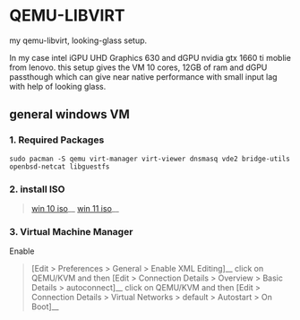 # QEMU-LIBVIRT
my qemu-libvirt, looking-glass setup.

In my case intel iGPU UHD Graphics 630 and dGPU nvidia gtx 1660 ti moblie from lenovo. 
this setup gives the VM 10 cores, 12GB of ram and dGPU passthough which can give near native performance with small input lag with help of looking glass.

## general windows VM 
### 1. Required Packages
```
sudo pacman -S qemu virt-manager virt-viewer dnsmasq vde2 bridge-utils openbsd-netcat libguestfs
```
### 2. install ISO
> [win 10 iso](https://www.microsoft.com/en-us/software-download/windows10ISO)__
> [win 11 iso](https://www.microsoft.com/software-download/windows11)__
### 3. Virtual Machine Manager 
Enable 
> [Edit > Preferences > General > Enable XML Editing]__
> click on QEMU/KVM and then [Edit > Connection Details > Overview > Basic Details > autoconnect]__
> click on QEMU/KVM and then [Edit > Connection Details > Virtual Networks > default > Autostart > On Boot]__
